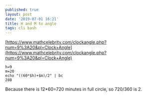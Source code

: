```yaml
---
published: true
layout: post
date: '2019-07-01 16:21'
title: H and M to angle
tags: cli bash 
---
```

[https://www.mathcelebrity.com/clockangle.php?num=9%3A20&pl=Clock+Angle](https://www.mathcelebrity.com/clockangle.php?num=9%3A20&pl=Clock+Angle)

    h=9
    m=20
    echo "((60*$h)+$m)/2" | bc 
    280
    
Because there is 12*60=720 minutes in full circle, so 720/360 is 2.
